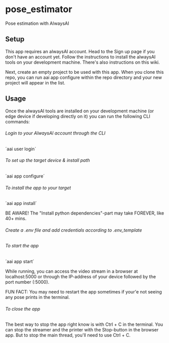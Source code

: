 # pose_estimator
Pose estimation with AlwaysAI

## Setup
This app requires an alwaysAI account. Head to the Sign up page if you don't have an account yet. Follow the instructions to install the alwaysAI tools on your development machine. There's also instructions on this wiki. 

Next, create an empty project to be used with this app. When you clone this repo, you can run aai app configure within the repo directory and your new project will appear in the list.

## Usage
Once the alwaysAI tools are installed on your development machine (or edge device if developing directly on it) you can run the following CLI commands:

###### Login to your AlwaysAI account through the CLI

´aai user login´

###### To set up the target device & install path

´aai app configure´

###### To install the app to your target

´aai app install´

BE AWARE! The "Install python dependencies"-part may take FOREVER, like 40+ mins.  

###### Create a .env file and add credentials according to .env_template

###### To start the app

´aai app start´

While running, you can access the video stream in a browser at localhost:5000 or through the IP-address of your device followed by the port number (:5000).

FUN FACT: You may need to restart the app sometimes if your'e not seeing any pose prints in the terminal. 

###### To close the app

The best way to stop the app right know is with Ctrl + C in the terminal. You can stop the streamer and the printer with the Stop-button in the browser app. But to stop the main thread, you'll need to use Ctrl + C. 
